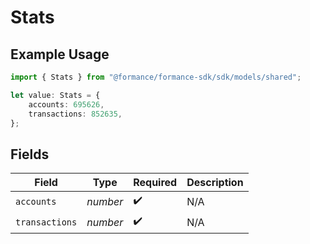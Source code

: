 # Stats

## Example Usage

```typescript
import { Stats } from "@formance/formance-sdk/sdk/models/shared";

let value: Stats = {
    accounts: 695626,
    transactions: 852635,
};
```

## Fields

| Field              | Type               | Required           | Description        |
| ------------------ | ------------------ | ------------------ | ------------------ |
| `accounts`         | *number*           | :heavy_check_mark: | N/A                |
| `transactions`     | *number*           | :heavy_check_mark: | N/A                |